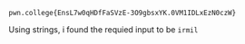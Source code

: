 ```pwn.college{EnsL7w0qHDfFaSVzE-3O9gbsxYK.0VM1IDLxEzN0czW}```

Using strings, i found the requied input to be `irmil`
